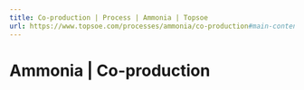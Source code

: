 ```yaml
---
title: Co-production | Process | Ammonia | Topsoe
url: https://www.topsoe.com/processes/ammonia/co-production#main-content
---
```


# Ammonia | Co-production